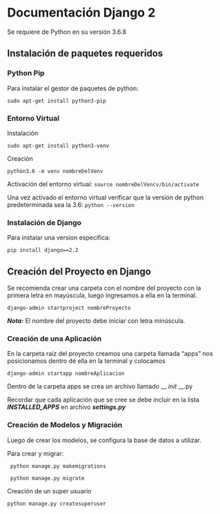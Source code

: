 # Documentación Django 2
Se requiere de Python en su versión 3.6.8

## Instalación de paquetes requeridos
### Python Pip
Para instalar el gestor de paquetes de python:
```
sudo apt-get install python3-pip
```

### Entorno Virtual
Instalación
```
sudo apt-get install python3-venv
```
Creación
```
python3.6 -m venv nombreDelVenv
```
Activación del entorno virtual: ```source nombreDelVencv/bin/activate```

Una vez activado el entorno virtual verificar que la versión de python predeterminada sea la 3.6: ```python --version```

### Instalación de Django
Para instalar una version especifica:
```
pip install django==2.2
```

## Creación del Proyecto en Django
Se recomienda crear una carpeta con el nombre del proyecto con la primera letra en mayúscula, luego ingresamos a ella en la terminal.
```
django-admin startproject nombreProyecto
```
***Nota:*** El nombre del proyecto debe iniciar con letra minúscula.

### Creación de una Aplicación
En la carpeta raíz del proyecto creamos una carpeta llamada “apps” nos posicionamos dentro de ella en la terminal y colocamos
```
django-admin startapp nombreAplicacion
```
Dentro de la carpeta apps se crea un archivo llamado  __ _init_ __.py

Recordar que cada aplicación que se cree se debe incluir en la lista ***INSTALLED_APPS*** en archivo ***settings.py***

### Creación de Modelos y Migración
Luego de crear los modelos, se configura la base de datos a utilizar.

Para crear y migrar:
```
 python manage.py makemigrations
```
```
 python manage.py migrate

```
Creación de un super usuario
```
python manage.py createsuperuser
```
